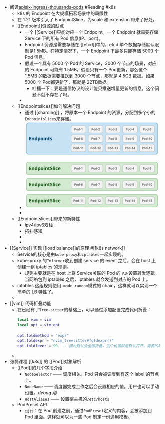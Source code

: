 - 阅读[apisix-ingress-thousands-pods](https://api7.ai/blog/apisix-ingress-support-thousands-pod-replicas) #Reading #k8s
	- k8s 的 Endpoint 在大规模拓容场景中的局限性
	- 在 1.21 版本引入了 EndpointSlice，为scale 和 extension 带来了好处。
	- [[Endpoint]]资源的缺点
		- 一个 [[Service]]只能对应一个 Endpoint。一个 Endpoint 就需要存储 Service 下的所有 Pod 信息(IP、port)。
		- Endpoint 资源是需要存储在 [[etcd]]中的，etcd 单个数据存储默认限制是1.5MB。在特定情况下，一个 Endpoint 下最多只能存储 5000 个 Pod 信息。
		- 假设一个具有 5000 个 Pod 的 Service，3000 个节点的场景，对应的 Endpoint 可能有 1.5MB。假设只有一个 Pod更新，那么这个 1.5MB 的数据需要推送到 3000 个节点，那就是 4.5GB 数据。如果 5000 个 Pod都更新了，那就是 22TB数据。
			- 吐槽一下：要是通信协议的设计能只推送增量更新的信息，这个问题不就不存在了吗。
		-
	- [[Endpointslices]]如何解决问题
		- 通过 [[sharding]] ，将原本一个 Endpoint 的资源，分配到多个小的`Endpointslices`来存储。
		- ![](https://raw.githubusercontent.com/stillfox-lee/image/main/picgo/20221025153434.png)
		-
	- [[Endpointslices]]带来的新特性
		- ipv4/ipv6双栈
		- 拓扑感知
		-
		-
- [[Service]] 实现 [[load balance]]的原理 #[[k8s network]]
	- Service的核心是由`kube-proxy`和`iptables`一起实现的。
	- kube-proxy 的`Informer`收到创建 service 的 event 之后，会在 host 上创建一组 iptables 的规则。
		- 规则主要就是在 host 上将 Service关联的 Pod 的 `VIP`设置转发逻辑。当网络包到 iptables 之后，iptables 就会发送到对应的 Pod 上。
	- iptables 这组规则使用`-mode random`模式的 chain，这样就可以实现一个简单的 LB 特性了。
	-
- [[vim]] 代码折叠功能
	- 在已经有了`Tree-sitter`的基础上，可以通过添加配置完成代码折叠：
	  ```lua
	  local vim = vim
	  local opt = vim.opt
	  
	  opt.foldmethod = "expr"
	  opt.foldexpr = "nvim_treesitter#foldexpr()"
	  opt.foldlever = 99  -- 因为默认会全部折叠，这个设置就是默认打开。需要的时候手动折叠
	  ```
	-
- 张磊课程 [[k8s]] 的 [[Pod]]对象解析
	- [[Pod]]的几个字段介绍
		- `NodeSelector` —— 调度相关。Pod 只会被调度到有这个 label 的节点上。
		- `NodeName` —— 调度器完成工作之后会设置相应的值。用户也可以手动设置。*debug 用*
		- `HostAliases` —— 设置宿主机的`/etc/hosts`
	- PodPreset API
		- 设计：在 Pod 创建之前，通过`PodPreset`定义的内容，会被添加到 Pod 里面。这样就可以为一些 Pod 制定一份通用模板。